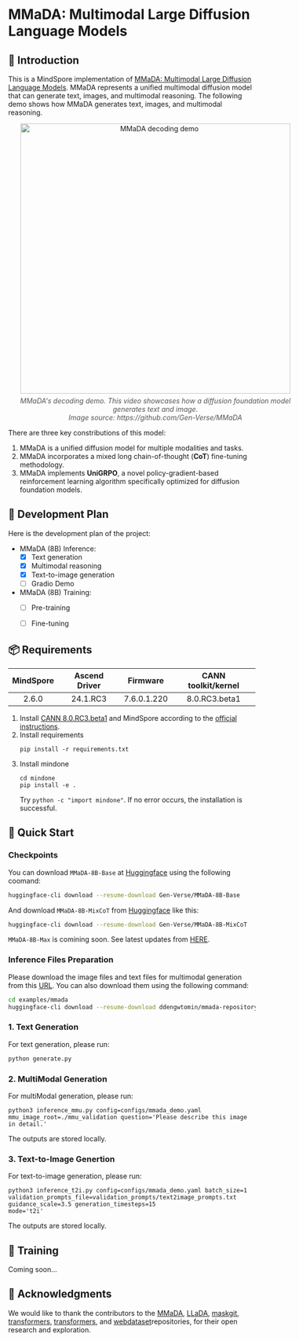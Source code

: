 # MMaDA: Multimodal Large Diffusion Language Models
## 🌌 Introduction
This is a MindSpore implementation of [MMaDA: Multimodal Large Diffusion Language Models](https://arxiv.org/abs/2505.15809). MMaDA represents a unified multimodal diffusion model that can generate text, images, and multimodal reasoning. The following demo shows how MMaDA generates text, images, and multimodal reasoning.

<div align="center" style="width: 600px; margin: auto;">
  <img src="https://github.com/Gen-Verse/MMaDA/blob/main/assets/showcase0.8.gif?raw=true" alt="MMaDA decoding demo" width="550" />
  <p style="font-style: italic; font-size: 14px; color: #555; margin-top: 6px;">
    MMaDA's decoding demo. This video showcases how a diffusion foundation model generates text and image.<br>
    Image source: https://github.com/Gen-Verse/MMaDA
  </p>
</div>

There are three key constributions of this model:

1. MMaDA is a unified diffusion model for multiple modalities and tasks.
2. MMaDA incorporates a mixed long chain-of-thought (**CoT**) fine-tuning methodology.
3. MMaDA implements **UniGRPO**, a novel policy-gradient-based reinforcement learning algorithm specifically optimized for diffusion foundation models.


## 📑 Development Plan

Here is the development plan of the project:

- MMaDA (8B) Inference:
    - [x] Text generation
    - [x] Multimodal reasoning
    - [x] Text-to-image generation
    - [ ] Gradio Demo
- MMaDA (8B) Training:
    - [ ] Pre-training
    - [ ] Fine-tuning




## 📦 Requirements


<div align="center">

| MindSpore | Ascend Driver |  Firmware   | CANN toolkit/kernel |
|:---------:|:-------------:|:-----------:|:-------------------:|
|   2.6.0   |  24.1.RC3     | 7.6.0.1.220 |  8.0.RC3.beta1     |

</div>

1. Install
   [CANN 8.0.RC3.beta1](https://www.hiascend.com/developer/download/community/result?module=cann&cann=8.0.RC3.beta1)
   and MindSpore according to the [official instructions](https://www.mindspore.cn/install).
2. Install requirements
    ```shell
    pip install -r requirements.txt
    ```
3. Install mindone
    ```
    cd mindone
    pip install -e .
    ```
    Try `python -c "import mindone"`. If no error occurs, the installation is successful.

## 🚀 Quick Start

### Checkpoints

You can download `MMaDA-8B-Base` at [Huggingface](https://huggingface.co/Gen-Verse/MMaDA-8B-Base) using the following coomand:
```bash
huggingface-cli download --resume-download Gen-Verse/MMaDA-8B-Base
```

And download `MMaDA-8B-MixCoT` from [Huggingface](https://huggingface.co/Gen-Verse/MMaDA-8B-MixCoT) like this:

```bash
huggingface-cli download --resume-download Gen-Verse/MMaDA-8B-MixCoT
```

`MMaDA-8B-Max` is comining soon. See latest updates from [HERE](https://github.com/Gen-Verse/MMaDA/blob/main/README.md#-mmada-series-overview).

### Inference Files Preparation

Please download the image files and text files for multimodal generation from this [URL](https://huggingface.co/datasets/ddengwtomin/mmada-repository/tree/main). You can also download them using the following command:
```bash
cd examples/mmada
huggingface-cli download --resume-download ddengwtomin/mmada-repository --local-dir ./ --exclude "README.md" ".gitattributes" "train_datasets/*" --repo-type dataset
```

### 1. Text Generation

For text generation, please run:
```bash
python generate.py
```

### 2. MultiModal Generation

For multiModal generation, please run:
```
python3 inference_mmu.py config=configs/mmada_demo.yaml mmu_image_root=./mmu_validation question='Please describe this image in detail.'
```

The outputs are stored locally.

### 3. Text-to-Image Genertion
For text-to-image generation, please run:
```
python3 inference_t2i.py config=configs/mmada_demo.yaml batch_size=1 validation_prompts_file=validation_prompts/text2image_prompts.txt guidance_scale=3.5 generation_timesteps=15
mode='t2i'
```
The outputs are stored locally.

## 🔧 Training

Coming soon...


## 🤝 Acknowledgments

We would like to thank the contributors to the [MMaDA](https://github.com/Gen-Verse/MMaDA), [LLaDA](https://github.com/ML-GSAI/LLaDA), [maskgit](https://github.com/google-research/maskgit), [transformers](https://github.com/huggingface/transformers), [transformers](https://github.com/huggingface/transformers), and [webdataset](https://github.com/webdataset/webdataset)repositories, for their open research and exploration.
